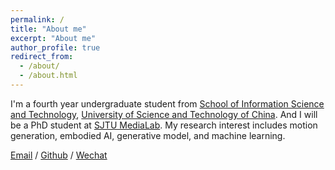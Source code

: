 ```yaml
---
permalink: /
title: "About me"
excerpt: "About me"
author_profile: true
redirect_from: 
  - /about/
  - /about.html
---
```

I'm a fourth year undergraduate student from [School of Information Science and Technology](https://sist.ustc.edu.cn/main.htm), [University of Science and Technology of China](https://www.ustc.edu.cn/). And I will be a PhD student at [SJTU MediaLab](https://medialab.sjtu.edu.cn/). My research interest includes motion generation, embodied AI, generative model, and machine learning.

[Email](zlys13579zl@mail.ustc.edu.cn) / [Github](https://github.com/RayZZuo) / [Wechat](../images/wechat.jpg)
